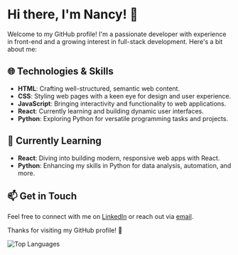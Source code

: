<!--
**lost-in-noise/lost-in-noise** is a ✨ _special_ ✨ repository because its `README.md` (this file) appears on your GitHub profile.-->


# Hi there, I'm Nancy! 👋

Welcome to my GitHub profile! I'm a passionate developer with experience in front-end and a growing interest in full-stack development. Here's a bit about me:

## 🌐 Technologies & Skills

- **HTML**: Crafting well-structured, semantic web content.
- **CSS**: Styling web pages with a keen eye for design and user experience.
- **JavaScript**: Bringing interactivity and functionality to web applications.
- **React**: Currently learning and building dynamic user interfaces.
- **Python**: Exploring Python for versatile programming tasks and projects.

## 🚀 Currently Learning

- **React**: Diving into building modern, responsive web apps with React.
- **Python**: Enhancing my skills in Python for data analysis, automation, and more.
<!--
## 💻 Projects

Here are a few projects I'm proud of:

- **Educational Web App**: Created using HTML, CSS, and JavaScript. Focuses on delivering interactive learning experiences.
- **React Application**: Experimenting with Vite and Tailwind CSS for a sleek, performant web app.
- **Python Multiplication Quiz**: A simple quiz app to practice Python skills, including random problem generation and score tracking.-->

## 📫 Get in Touch

Feel free to connect with me on [LinkedIn](https://www.linkedin.com/in/nancykikvadze/) or reach out via [email](mailto:nancykikvadze@gmail.com).

Thanks for visiting my GitHub profile! 🚀


![Top Languages](https://github-readme-stats.vercel.app/api/top-langs/?username=lost-in-noise&langs_count=6&layout=compact&theme=github_dark)

